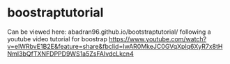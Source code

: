 # boostraptutorial
Can be viewed here: abadran96.github.io/bootstraptutorial/
following a youtube video tutorial for boostrap
https://www.youtube.com/watch?v=eIWRbvE1B2E&feature=share&fbclid=IwAR0MkeJC0GVqXplq6XyR7x8tHNmI3bQfTXNFDPPD9WS1a5ZsFAIvdcLkcn4
